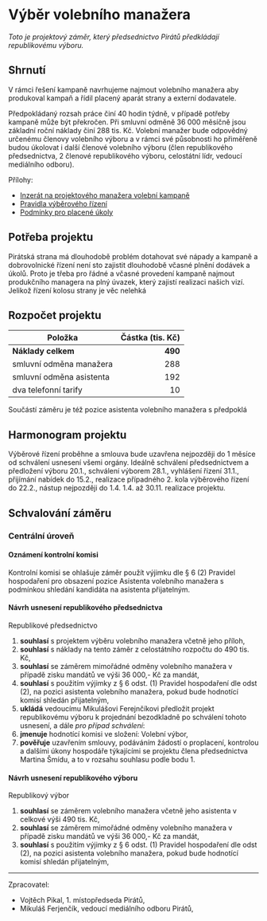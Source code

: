 Výběr volebního manažera
========================

*Toto je projektový záměr, který předsednictvo Pirátů předkládají republikovému výboru.*

Shrnutí
-------

V rámci řešení kampaně navrhujeme najmout volebního manažera aby produkoval kampaň a řídil placený aparát strany a externí dodavatele.

Předpokládaný rozsah práce činí 40 hodin týdně, v případě potřeby kampaně může být překročen. Při smluvní odměně 36 000 měsíčně jsou základní roční náklady činí 288 tis. Kč. Volební manažer bude odpovědný určenému členovy volebního výboru a v rámci své působnosti ho přiměřeně budou úkolovat i další členové volebního výboru (člen republikového předsednictva, 2 členové republikového výboru, celostátní lídr, vedoucí mediálního odboru).

Přílohy:

* [Inzerát na projektového manažera volební kampaně](README.md)
* [Pravidla výběrového řízení](pravidla.md)
* [Podmínky pro placené úkoly](https://www.pirati.cz/rules/ppu)

Potřeba projektu
--------------

Pirátská strana má dlouhodobě problém dotahovat své nápady a kampaně a dobrovolnické řízení není sto zajistit dlouhodobě včasné plnění dodávek a úkolů. Proto je třeba pro řádné a včasné provedení kampaně najmout produkčního managera na plný úvazek, který zajistí realizaci našich vizí.
Jelikož řízení kolosu strany je věc nelehká

Rozpočet projektu
-----------------

Položka | Částka (tis. Kč)
--- | ----:
**Náklady celkem**  | **490**
smluvní odměna manažera	|	 288
smluvní odměna asistenta |  192
dva telefonní tarify | 10

Součástí záměru je též pozice asistenta volebního manažera s předpoklá

Harmonogram projektu
--------------------

Výběrové řízení proběhne a smlouva bude uzavřena nejpozději do 1 měsíce od schválení usnesení všemi orgány.
Ideálně schválení předsednictvem a předložení výboru 20.1., schválení výborem 28.1., vyhlášení řízení 31.1., přijímání nabídek do 15.2., realizace případného 2. kola výběrového řízení do 22.2., nástup nejpozději do 1.4.
1.4. až 30.11. realizace projektu.

Schvalování záměru
------------------

### Centrální úroveň

#### Oznámení kontrolní komisi

Kontrolní komisi se ohlašuje záměr použít výjimku dle § 6 (2) Pravidel hospodaření pro obsazení pozice Asistenta volebního manažera s podmínkou shledání kandidáta na asistenta přijatelným.

#### Návrh usnesení republikového předsednictva

Republikové předsednictvo

1. **souhlasí** s projektem výběru volebního manažera včetně jeho příloh,
2. **souhlasí** s náklady na tento záměr z celostátního rozpočtu do 490 tis. Kč,
3. **souhlasí** se záměrem mimořádné odměny volebního manažera v případě zisku mandátů ve výši 36 000,- Kč za mandát,
4. **souhlasí** s použitím výjimky z § 6 odst. (1) Pravidel hospodaření dle odst (2), na pozici asistenta volebního manažera, pokud bude hodnotící komisí shledán přijatelným,
5. **ukládá** vedoucímu Mikulášovi Ferejnčíkovi předložit projekt republikovému výboru k projednání bezodkladně po schválení tohoto usnesení, a dále *pro případ schválení*:
5. **jmenuje** hodnotící komisi ve složení: Volební výbor,
6. **pověřuje** uzavřením smlouvy, podáváním žádostí o proplacení, kontrolou a dalšími úkony hospodáře týkajícími se projektu člena předsednictva Martina Šmídu, a to v rozsahu souhlasu podle bodu 1.

#### Návrh usnesení republikového výboru

Republikový výbor

1. **souhlasí** se záměrem volebního manažera včetně jeho asistenta v celkové výši 490 tis. Kč,
2. **souhlasí** se záměrem mimořádné odměny volebního manažera v případě zisku mandátů ve výši 36 000,- Kč za mandát,
3. **souhlasí** s použitím výjimky z § 6 odst. (1) Pravidel hospodaření dle odst (2), na pozici asistenta volebního manažera, pokud bude hodnotící komisí shledán přijatelným,

---

Zpracovatel:

* Vojtěch Pikal, 1. místopředseda Pirátů,
* Mikuláš Ferjenčík, vedoucí mediálního odboru Pirátů,
